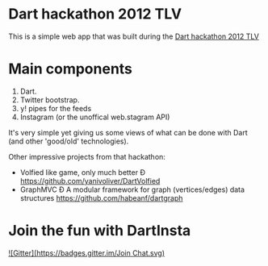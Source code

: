   
# Dart hackathon 2012 TLV

This is a simple web app that was built during the [Dart hackathon 2012 TLV](http://greenido.wordpress.com/2012/04/11/dart-hackathon-in-tel-aviv/)

Main components
===============

1. Dart.
2. Twitter bootstrap.
3. y! pipes for the feeds
4. Instagram (or the unoffical web.stagram API)

It's very simple yet giving us some views of what can be done with Dart (and other 'good/old' technologies).
 
Other impressive projects from that hackathon:
* Volfied like game, only much better Ð https://github.com/yanivoliver/DartVolfied
* GraphMVC Ð A modular framework for graph (vertices/edges) data structures https://github.com/habeanf/dartgraph

 
# Join the fun with DartInsta
[![Gitter](https://badges.gitter.im/Join Chat.svg)](https://gitter.im/greenido/DartInsta?utm_source=badge&utm_medium=badge&utm_campaign=pr-badge&utm_content=badge)

